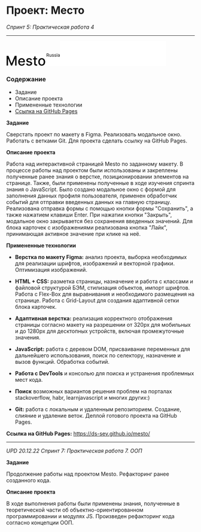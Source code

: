 # Проект: Место
_Спринт 5: Практическая работа 4_
___
![logo_white](src/images/logo/logo_black.png)![logo_black](src/images/logo/logo.svg)
### Содержание

* Задание
* Описание проекта
* Примененные технологии
* [Ссылка на GitHub Pages](https://ds-sev.github.io/mesto)

**Задание**

Сверстать проект по макету в Figma. Реализовать модальное окно. Работать с ветками Git. Для проекта сделать ссылку на GitHub Pages.

**Описание проекта**

Работа над интерактивной страницей Mesto по заданному макету. В процессе работы над проектом были использованы и закреплены полученные ранее знания о верстке, позиционировании элементов на странице. Также, были применены полученные в ходе изучения спринта знания о JavaScript. Было создано модальное окно с формой для заполнения данных профиля пользователя, применен обработчик событий для отправки введенных данных на главную страницу. Реализована отправка формы с помощью кнопки формы "Сохранить", а также нажатием клавиши Enter. При нажатии кнопки "Закрыть", модальное окно закрывается без сохранения введенных значений. Для блока карточек с изображениями реализована кнопка "Лайк", принимающая активное значение при клике на неё.

**Примененные технологии**

* **Верстка по макету Figma:** анализ проекта, выборка необходимых для реализации шрифтов, изображений и векторной графики. Оптимизация изображений.

* **HTML + CSS:** разметка страницы, назначение и работа с классами и файловой структурой БЭМ, стилизация объектов, импорт шрифтов. Работа с Flex-Box для выравнивания и необходимого размещения на странице. Работа с Grid-Layout для создания адаптивной сетки блока карточек.

* **Адаптивная верстка:** реализация корректного отображения страницы согласно макету на разрешении от 320px для мобильных и до 1280px для десктопных устройств, включая промежуточные значения.

* **JavaScript:** работа с деревом DOM, присваивание переменных для дальнейшего использования, поиск по селектору, назначение и вызов функций. Обработка событий.

* **Работа с DevTools** и консолью для поиска и устранения проблемных мест кода.

* **Поиск** возможных вариантов решения проблем на порталах stackoverflow, habr, learnjavascript и многих других:)

* **Git:** работа с локальным и удаленным репозиторием. Создание, слияние и удаление веток. Деплой готового проекта на GitHub Pages.

**Ссылка на GitHub Pages:** https://ds-sev.github.io/mesto/

___

_UPD 20.12.22 Спринт 7: Практическая работа 7. ООП_

**Задание**

Продолжение работы над проектом Mesto. Рефакторинг ранее созданного кода.

**Описание проекта**

В ходе выполнения работы были применены знания, полученные в теоретической части об объектно-ориентированном программировании и модулях JS.
Произведен рефакторинг кода согласно концепции ООП.


